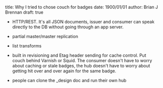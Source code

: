 title: Why I tried to chose couch for badges
date: 1900/01/01
author: Brian J Brennan
draft: true

* HTTP/REST.
It's all JSON documents, issuer and consumer can speak directly to
the DB without going through an app server.

* partial master/master replication

* list transforms

* built in revisioning and Etag header sending for cache control.
Put couch behind Varnish or Squid. The consumer doesn't have to worry about
caching or stale badges, the hub doesn't have to worry about getting hit over
and over again for the same badge.

* people can clone the _design doc and run their own hub
